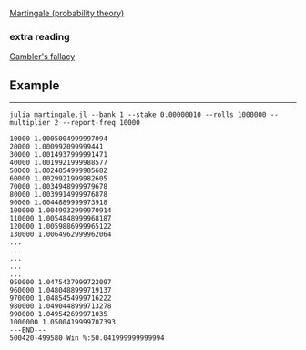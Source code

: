 [Martingale (probability theory)](https://en.wikipedia.org/wiki/Martingale_(probability_theory))

### extra reading

[Gambler's fallacy](https://en.wikipedia.org/wiki/Gambler%27s_fallacy)

## Example

---

```shell
julia martingale.jl --bank 1 --stake 0.00000010 --rolls 1000000 --multiplier 2 --report-freq 10000 

10000 1.0005004999997094
20000 1.000992099999441
30000 1.0014937999991471
40000 1.0019921999988577
50000 1.0024854999985682
60000 1.0029921999982605
70000 1.0034948999979678
80000 1.0039914999976878
90000 1.0044889999973918
100000 1.0049932999970914
110000 1.0054848999968187
120000 1.0059886999965122
130000 1.0064962999962064
...
...
...
...
...
950000 1.0475437999722097
960000 1.0480488999719137
970000 1.0485454999716222
980000 1.0490448999713278
990000 1.049542699971035
1000000 1.0500419999707393
---END---
500420-499580 Win %:50.041999999999994
```